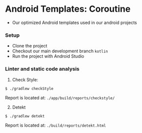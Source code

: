 # Android Templates: Coroutine
- Our optimized Android templates used in our android projects

### Setup
- Clone the project
- Checkout our main development branch `kotlin`
- Run the project with Android Studio

### Linter and static code analysis

1. Check Style:

```
$ ./gradlew checkStyle
```

Report is located at: `./app/build/reports/checkstyle/`

2. Detekt

```
$ ./gradlew detekt
```

Report is located at: `./build/reports/detekt.html`
